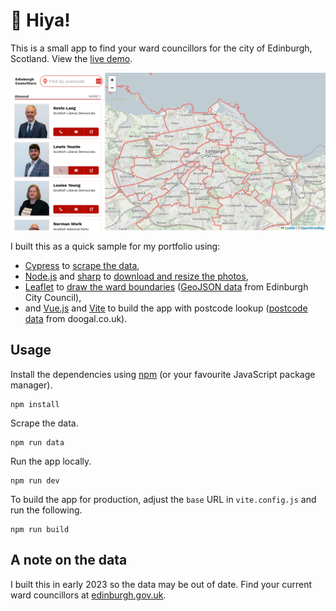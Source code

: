 # :wave: Hiya!

This is a small app to find your ward councillors for the city of Edinburgh, Scotland. View the [live demo](https://natewr.github.io/edinburgh-councillors/).

[![Screenshot of the app](./screenshot.png)](https://natewr.github.io/edinburgh-councillors/)


I built this as a quick sample for my portfolio using:

- [Cypress](https://www.cypress.io/) to [scrape the data](https://github.com/NateWr/edinburgh-councillors/blob/main/cypress/e2e/councillors.cy.js),
- [Node.js](https://nodejs.org) and [sharp](https://www.npmjs.com/package/sharp) to [download and resize the photos](https://github.com/NateWr/edinburgh-councillors/blob/main/src/tools/getphotos.js),
- [Leaflet](https://leafletjs.com/) to [draw the ward boundaries](https://github.com/NateWr/edinburgh-councillors/blob/main/src/App.vue) ([GeoJSON data](https://data.edinburghcouncilmaps.info/datasets/dc96624b1db849db926f59806e287d44/explore) from Edinburgh City Council),
- and [Vue.js](https://vuejs.org/) and [Vite](https://vitejs.dev/) to build the app with postcode lookup ([postcode data](https://www.doogal.co.uk/AdministrativeAreas?district=S12000036) from doogal.co.uk).

## Usage

Install the dependencies using [npm](https://www.npmjs.com/) (or your favourite JavaScript package manager).

```
npm install
```

Scrape the data.

```
npm run data
```

Run the app locally.

```
npm run dev
```

To build the app for production, adjust the `base` URL in `vite.config.js` and run the following.

```
npm run build
```

## A note on the data

I built this in early 2023 so the data may be out of date. Find your current ward councillors at [edinburgh.gov.uk](https://democracy.edinburgh.gov.uk/mgMemberIndex.aspx).

